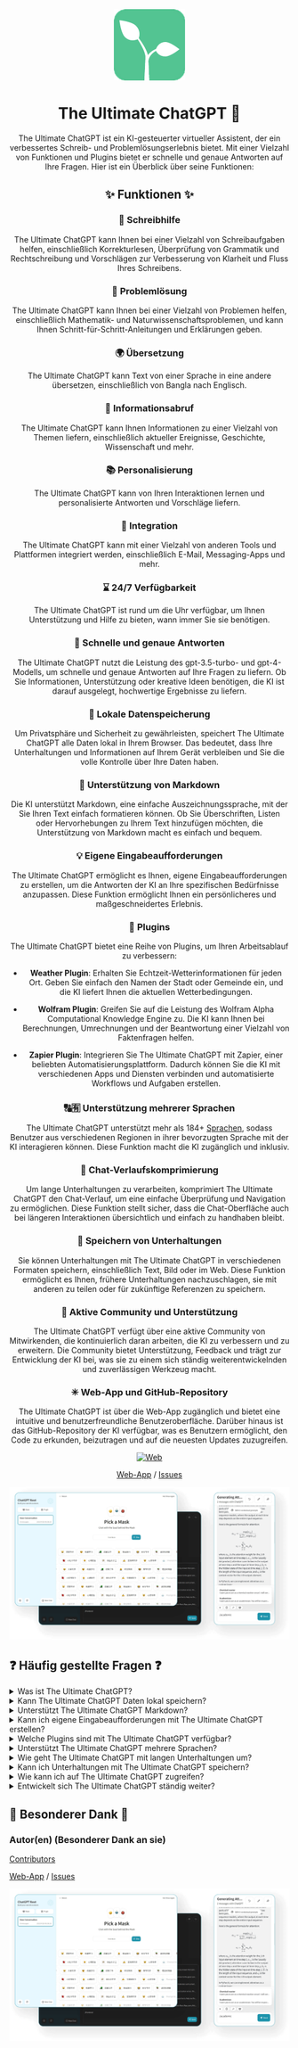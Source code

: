 <div align="center">
<img src="./docs/images/icon.png" alt="The Ultimate ChatGPT Icon"/>

<h1 align="center">The Ultimate ChatGPT 🌟</h1>

The Ultimate ChatGPT ist ein KI-gesteuerter virtueller Assistent, der ein verbessertes Schreib- und Problemlösungserlebnis bietet. Mit einer Vielzahl von Funktionen und Plugins bietet er schnelle und genaue Antworten auf Ihre Fragen. Hier ist ein Überblick über seine Funktionen:

## ✨ Funktionen ✨

### 📝 Schreibhilfe
The Ultimate ChatGPT kann Ihnen bei einer Vielzahl von Schreibaufgaben helfen, einschließlich Korrekturlesen, Überprüfung von Grammatik und Rechtschreibung und Vorschlägen zur Verbesserung von Klarheit und Fluss Ihres Schreibens.

### 💭 Problemlösung
The Ultimate ChatGPT kann Ihnen bei einer Vielzahl von Problemen helfen, einschließlich Mathematik- und Naturwissenschaftsproblemen, und kann Ihnen Schritt-für-Schritt-Anleitungen und Erklärungen geben.

### 🌍 Übersetzung
The Ultimate ChatGPT kann Text von einer Sprache in eine andere übersetzen, einschließlich von Bangla nach Englisch.

### 📑 Informationsabruf
The Ultimate ChatGPT kann Ihnen Informationen zu einer Vielzahl von Themen liefern, einschließlich aktueller Ereignisse, Geschichte, Wissenschaft und mehr.

### 📚 Personalisierung
The Ultimate ChatGPT kann von Ihren Interaktionen lernen und personalisierte Antworten und Vorschläge liefern.

### 📎 Integration
The Ultimate ChatGPT kann mit einer Vielzahl von anderen Tools und Plattformen integriert werden, einschließlich E-Mail, Messaging-Apps und mehr.

### ⌛ 24/7 Verfügbarkeit
The Ultimate ChatGPT ist rund um die Uhr verfügbar, um Ihnen Unterstützung und Hilfe zu bieten, wann immer Sie sie benötigen.

### 🚀 Schnelle und genaue Antworten

The Ultimate ChatGPT nutzt die Leistung des gpt-3.5-turbo- und gpt-4-Modells, um schnelle und genaue Antworten auf Ihre Fragen zu liefern. Ob Sie Informationen, Unterstützung oder kreative Ideen benötigen, die KI ist darauf ausgelegt, hochwertige Ergebnisse zu liefern.

### 💾 Lokale Datenspeicherung

Um Privatsphäre und Sicherheit zu gewährleisten, speichert The Ultimate ChatGPT alle Daten lokal in Ihrem Browser. Das bedeutet, dass Ihre Unterhaltungen und Informationen auf Ihrem Gerät verbleiben und Sie die volle Kontrolle über Ihre Daten haben.

### 🔢 Unterstützung von Markdown

Die KI unterstützt Markdown, eine einfache Auszeichnungssprache, mit der Sie Ihren Text einfach formatieren können. Ob Sie Überschriften, Listen oder Hervorhebungen zu Ihrem Text hinzufügen möchten, die Unterstützung von Markdown macht es einfach und bequem.

### 💡 Eigene Eingabeaufforderungen

The Ultimate ChatGPT ermöglicht es Ihnen, eigene Eingabeaufforderungen zu erstellen, um die Antworten der KI an Ihre spezifischen Bedürfnisse anzupassen. Diese Funktion ermöglicht Ihnen ein persönlicheres und maßgeschneidertes Erlebnis.

### 🔆 Plugins

The Ultimate ChatGPT bietet eine Reihe von Plugins, um Ihren Arbeitsablauf zu verbessern:

- **Weather Plugin**: Erhalten Sie Echtzeit-Wetterinformationen für jeden Ort. Geben Sie einfach den Namen der Stadt oder Gemeinde ein, und die KI liefert Ihnen die aktuellen Wetterbedingungen.

- **Wolfram Plugin**: Greifen Sie auf die Leistung des Wolfram Alpha Computational Knowledge Engine zu. Die KI kann Ihnen bei Berechnungen, Umrechnungen und der Beantwortung einer Vielzahl von Faktenfragen helfen.

- **Zapier Plugin**: Integrieren Sie The Ultimate ChatGPT mit Zapier, einer beliebten Automatisierungsplattform. Dadurch können Sie die KI mit verschiedenen Apps und Diensten verbinden und automatisierte Workflows und Aufgaben erstellen.

### 🔠🈶 Unterstützung mehrerer Sprachen

The Ultimate ChatGPT unterstützt mehr als 184+ [Sprachen](./SUPPORTED_LANGUAGES.md), sodass Benutzer aus verschiedenen Regionen in ihrer bevorzugten Sprache mit der KI interagieren können. Diese Funktion macht die KI zugänglich und inklusiv.

### 💬 Chat-Verlaufskomprimierung

Um lange Unterhaltungen zu verarbeiten, komprimiert The Ultimate ChatGPT den Chat-Verlauf, um eine einfache Überprüfung und Navigation zu ermöglichen. Diese Funktion stellt sicher, dass die Chat-Oberfläche auch bei längeren Interaktionen übersichtlich und einfach zu handhaben bleibt.

### 📂 Speichern von Unterhaltungen

Sie können Unterhaltungen mit The Ultimate ChatGPT in verschiedenen Formaten speichern, einschließlich Text, Bild oder im Web. Diese Funktion ermöglicht es Ihnen, frühere Unterhaltungen nachzuschlagen, sie mit anderen zu teilen oder für zukünftige Referenzen zu speichern.

### 🔑 Aktive Community und Unterstützung

The Ultimate ChatGPT verfügt über eine aktive Community von Mitwirkenden, die kontinuierlich daran arbeiten, die KI zu verbessern und zu erweitern. Die Community bietet Unterstützung, Feedback und trägt zur Entwicklung der KI bei, was sie zu einem sich ständig weiterentwickelnden und zuverlässigen Werkzeug macht.

### ✳ Web-App und GitHub-Repository

The Ultimate ChatGPT ist über die Web-App zugänglich und bietet eine intuitive und benutzerfreundliche Benutzeroberfläche. Darüber hinaus ist das GitHub-Repository der KI verfügbar, was es Benutzern ermöglicht, den Code zu erkunden, beizutragen und auf die neuesten Updates zuzugreifen.

[![Web][Web-image]][web-url]

[Web-App](https://chatgpt.kiask.xyz/) / [Issues](https://github.com/ki-ask/The-Ultimate-ChatGPT/issues)

[web-url]: https://chatgpt.kiask.xyz
   
[download-url]: https://github.com/ki-ask/The-Ultimate-ChatGPT/releases

[Web-image]: https://img.shields.io/badge/Web-PWA-orange?logo=microsoftedge

![cover](./docs/images/cover.png)

</div>

## ❓ Häufig gestellte Fragen ❓

<details>
<summary>Was ist The Ultimate ChatGPT?</summary>
The Ultimate ChatGPT ist ein KI-gesteuerter virtueller Assistent, der schnelle und genaue Antworten auf Ihre Fragen liefert und verschiedene Funktionen und Plugins bietet, um Ihre Schreib- und Problemlösungsfähigkeiten zu verbessern.
</details>

<details>
<summary>Kann The Ultimate ChatGPT Daten lokal speichern?</summary>
Ja, The Ultimate ChatGPT kann alle Daten lokal in Ihrem Browser speichern, um Datenschutz und Sicherheit zu gewährleisten.
</details>

<details>
<summary>Unterstützt The Ultimate ChatGPT Markdown?</summary>
Ja, The Ultimate ChatGPT unterstützt Markdown, mit dem Sie Ihren Text formatieren und ansprechende Inhalte erstellen können.
</details>

<details>
<summary>Kann ich eigene Eingabeaufforderungen mit The Ultimate ChatGPT erstellen?</summary>
Ja, Sie können eigene Eingabeaufforderungen erstellen und Ihre Interaktionen mit The Ultimate ChatGPT anpassen.
</details>

<details>
<summary>Welche Plugins sind mit The Ultimate ChatGPT verfügbar?</summary>
The Ultimate ChatGPT bietet Plugins wie Weather, Wolfram und Zapier, um Ihre Arbeit zu vereinfachen und zusätzliche Funktionen bereitzustellen.
</details>

<details>
<summary>Unterstützt The Ultimate ChatGPT mehrere Sprachen?</summary>
Ja, The Ultimate ChatGPT verfügt über integrierte Eingabeaufforderungen in mehreren Sprachen, sodass Sie in Ihrer bevorzugten Sprache kommunizieren können.
</details>

<details>
<summary>Wie geht The Ultimate ChatGPT mit langen Unterhaltungen um?</summary>
The Ultimate ChatGPT komprimiert den Chat-Verlauf, um lange Unterhaltungen effizient zu handhaben und ein nahtloses Erlebnis zu bieten.
</details>

<details>
<summary>Kann ich Unterhaltungen mit The Ultimate ChatGPT speichern?</summary>
Ja, Sie können Unterhaltungen in Text, Bild oder im Web mit der KiAsk Share-Funktion speichern.
</details>

<details>
<summary>Wie kann ich auf The Ultimate ChatGPT zugreifen?</summary>
The Ultimate ChatGPT ist als Web-App verfügbar, und Sie können auch auf das GitHub-Repository zugreifen, um Unterstützung und zusätzliche Funktionen zu erhalten.
</details>

<details>
<summary>Entwickelt sich The Ultimate ChatGPT ständig weiter?</summary>
Ja, The Ultimate ChatGPT entwickelt sich ständig weiter mit Updates und Verbesserungen, und es hat eine aktive Community von Mitwirkenden.
</details>

## 🎉 Besonderer Dank 🎉

### Autor(en) (Besonderer Dank an sie)

[Contributors](https://github.com/Yidadaa/ChatGPT-Next-Web/graphs/contributors)

[Web-App](https://chatgpt.kiask.xyz/) / [Issues](https://github.com/ki-ask/The-Ultimate-ChatGPT/issues)

[web-url]: https://chatgpt.kiask.xyz
   
[download-url]: https://github.com/ki-ask/The-Ultimate-ChatGPT/releases

[Web-image]: https://img.shields.io/badge/Web-PWA-orange?logo=microsoftedge

![cover](./docs/images/cover.png)

</div>